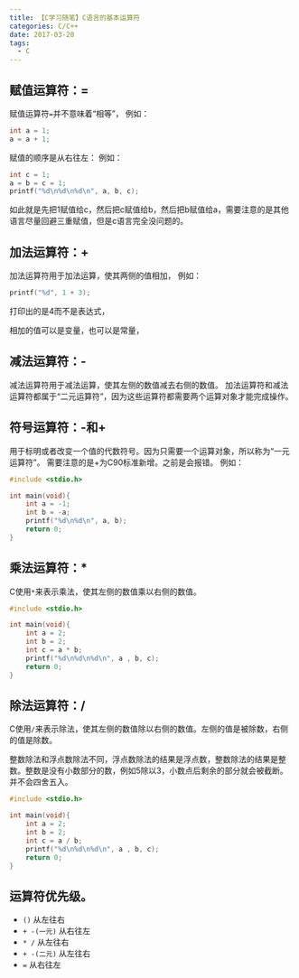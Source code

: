 ```yaml
---
title: 【C学习随笔】C语言的基本运算符
categories: C/C++
date: 2017-03-20
tags:
  - C
---
```

## 赋值运算符：=
赋值运算符`=`并不意味着“相等”，
例如：
```c
int a = 1;
a = a + 1;
```
赋值的顺序是从右往左：
例如：
```c
int c = 1;
a = b = c = 1;
printf("%d\n%d\n%d\n", a, b, c);
```
如此就是先把1赋值给c，然后把c赋值给b，然后把b赋值给a，需要注意的是其他语言尽量回避三重赋值，但是c语言完全没问题的。

## 加法运算符：+
加法运算符用于加法运算，使其两侧的值相加，
例如：
```c
printf("%d", 1 + 3);
```
打印出的是4而不是表达式，

相加的值可以是变量，也可以是常量，

## 减法运算符：-
减法运算符用于减法运算，使其左侧的数值减去右侧的数值。
加法运算符和减法运算符都属于“二元运算符”，因为这些运算符都需要两个运算对象才能完成操作。

## 符号运算符：-和+
用于标明或者改变一个值的代数符号。因为只需要一个运算对象，所以称为“一元运算符”。
需要注意的是+为C90标准新增。之前是会报错。
例如：
```c
#include <stdio.h>

int main(void){
	int a = -1;
	int b = -a;
	printf("%d\n%d\n", a, b);
	return 0;
}
```
## 乘法运算符：*
C使用`*`来表示乘法，使其左侧的数值乘以右侧的数值。
```c
#include <stdio.h>

int main(void){
	int a = 2;
	int b = 2;
	int c = a * b;
	printf("%d\n%d\n%d\n", a , b, c);
	return 0;
}
```
## 除法运算符：/
C使用`/`来表示除法，使其左侧的数值除以右侧的数值。左侧的值是被除数，右侧的值是除数。

整数除法和浮点数除法不同，浮点数除法的结果是浮点数，整数除法的结果是整数。整数是没有小数部分的数，例如5除以3，小数点后剩余的部分就会被截断。并不会四舍五入。
```c
#include <stdio.h>

int main(void){
	int a = 2;
	int b = 2;
	int c = a / b;
	printf("%d\n%d\n%d\n", a , b, c);
	return 0;
}
```

## 运算符优先级。

- `()` 从左往右
-  `+ -(一元)` 从右往左
- `* /` 从左往右
- `+ -(二元)` 从左往右
- `=` 从右往左
